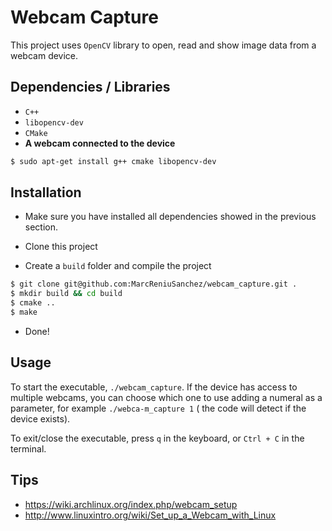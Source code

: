 # Webcam Capture

This project uses `OpenCV` library to open, read and show image data from a webcam device.

## Dependencies / Libraries

- `C++`
- `libopencv-dev`
- `CMake`
- **A webcam connected to the device**

```bash
$ sudo apt-get install g++ cmake libopencv-dev
```

## Installation

- Make sure you have installed all dependencies showed in the previous section.

- Clone this project

- Create a `build` folder and compile the project

```bash
$ git clone git@github.com:MarcReniuSanchez/webcam_capture.git .
$ mkdir build && cd build
$ cmake ..
$ make
```

- Done!

## Usage

To start the executable, `./webcam_capture`.
If the device has access to multiple webcams, you can choose which one to use adding a numeral as a parameter, for example `./webca-m_capture 1` ( the code will detect if the device exists).

To exit/close the executable, press `q` in the keyboard, or `Ctrl + C` in the terminal.

## Tips

- https://wiki.archlinux.org/index.php/webcam_setup
- http://www.linuxintro.org/wiki/Set_up_a_Webcam_with_Linux
